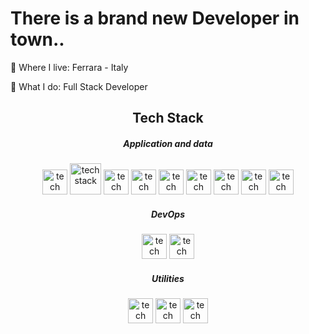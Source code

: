 <h1> There is a brand new Developer in town.. </h1>

📍 Where I live: Ferrara - Italy

🔨 What I do: Full Stack Developer

<h2 align="center"> Tech Stack </h2>

<h5 align="center"> Application and data </h5>
<div align="center" dir="auto">
  <p dir="auto">
       <img src="https://img.stackshare.io/service/2538/kEpgHiC9.png" alt="tech stack" data-canonical-src="https://img.shields.io/badge/html5-       %23E34F26.svg?    style=for-the-badge&amp;logo=html5&amp;logoColor=white" style="width: 40px">
       <img src="https://img.stackshare.io/service/6727/css.png" alt="tech stack" data-canonical-src="https://img.shields.io/badge/html5-%23E34F26.svg?    style=for-the-badge&amp;logo=html5&amp;logoColor=white" style="width: 50px">
       <img src="https://img.stackshare.io/service/1209/javascript.jpeg" alt="tech stack" data-canonical-src="https://img.shields.io/badge/html5-%23E34F26.svg?    style=for-the-badge&amp;logo=html5&amp;logoColor=white" style="width: 40px">
       <img src="https://img.stackshare.io/service/3837/paeckCWC.png" alt="tech stack" data-canonical-src="https://img.shields.io/badge/html5-%23E34F26.svg?    style=for-the-badge&amp;logo=html5&amp;logoColor=white" style="width: 40px">
       <img src="https://img.stackshare.io/service/991/hwUcGZ41_400x400.jpg" alt="tech stack" data-canonical-src="https://img.shields.io/badge/html5-%23E34F26.svg?    style=for-the-badge&amp;logo=html5&amp;logoColor=white" style="width: 40px">   
     <img src="https://img.stackshare.io/service/992/AcA2LnWL_400x400.jpg" alt="tech stack" data-canonical-src="https://img.shields.io/badge/html5-%23E34F26.svg?    style=for-the-badge&amp;logo=html5&amp;logoColor=white" style="width: 40px">
       <img src="https://img.stackshare.io/service/1011/n1JRsFeB_400x400.png" alt="tech stack" data-canonical-src="https://img.shields.io/badge/html5-%23E34F26.svg?    style=for-the-badge&amp;logo=html5&amp;logoColor=white" style="width: 40px">
       <img src="https://img.stackshare.io/service/1025/logo-mysql-170x170.png" alt="tech stack" data-canonical-src="https://img.shields.io/badge/html5-%23E34F26.svg?    style=for-the-badge&amp;logo=html5&amp;logoColor=white" style="width: 40px">
       <img src="https://img.stackshare.io/service/1101/C9QJ7V3X.png" alt="tech stack" data-canonical-src="https://img.shields.io/badge/html5-%23E34F26.svg?    style=for-the-badge&amp;logo=html5&amp;logoColor=white" style="width: 40px">
      
  </p>
</div>

<h5 align="center"> DevOps </h5>
<div align="center" dir="auto">
  <p dir="auto">
       <img src="https://img.stackshare.io/service/1046/git.png" alt="tech stack" data-canonical-src="https://img.shields.io/badge/html5-       %23E34F26.svg?    style=for-the-badge&amp;logo=html5&amp;logoColor=white" style="width: 40px">
       <img src="https://img.stackshare.io/service/4202/Visual_Studio_Code_logo.png" alt="tech stack" data-canonical-src="https://img.shields.io/badge/html5-%23E34F26.svg?    style=for-the-badge&amp;logo=html5&amp;logoColor=white" style="width: 40px">
      
  </p>
</div>


<h5 align="center"> Utilities </h5>
<div align="center" dir="auto">
  <p dir="auto">
       <img src="https://img.stackshare.io/service/1336/xWMRvm_5_400x400.png" alt="tech stack" data-canonical-src="https://img.shields.io/badge/html5-       %23E34F26.svg?    style=for-the-badge&amp;logo=html5&amp;logoColor=white" style="width: 40px">
       <img src="https://img.stackshare.io/service/675/RNiSRYOF_400x400.jpg" alt="tech stack" data-canonical-src="https://img.shields.io/badge/html5-%23E34F26.svg?    style=for-the-badge&amp;logo=html5&amp;logoColor=white" style="width: 40px">
    <img src="https://img.stackshare.io/service/6083/oD_oPSBP_400x400.jpg" alt="tech stack" data-canonical-src="https://img.shields.io/badge/html5-%23E34F26.svg?    style=for-the-badge&amp;logo=html5&amp;logoColor=white" style="width: 40px">
      
  </p>
</div>

